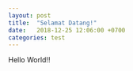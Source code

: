 ```yaml
---
layout: post
title:  "Selamat Datang!"
date:   2018-12-25 12:06:00 +0700
categories: test
---
```

Hello World!!
